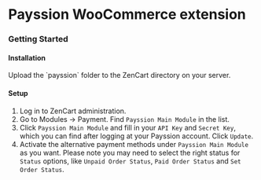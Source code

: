 Payssion WooCommerce extension
=================

<h3>Getting Started</h3>

<h4>Installation</h4>
Upload the `payssion` folder to the ZenCart directory on your server.

<h4>Setup</h4>

1. Log in to ZenCart administration. 
2. Go to Modules -> Payment. Find `Payssion Main Module` in the list.
3. Click `Payssion Main Module` and fill in your `API Key` and `Secret Key`, which you can find after logging at your Payssion account. Click `Update`.
4. Activate the alternative payment methods under `Payssion Main Module` as you want. Please note you may need to select the right status for `Status` options, 
like `Unpaid Order Status`, `Paid Order Status` and `Set Order Status`.
